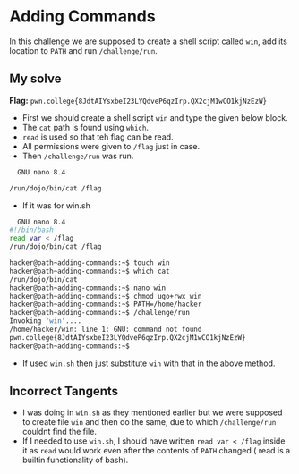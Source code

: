 # Adding Commands
In this challenge we are supposed to create a shell script called `win`, add its location to `PATH` and run `/challenge/run`.

## My solve
**Flag:** `pwn.college{8JdtAIYsxbeI23LYQdveP6qzIrp.QX2cjM1wCO1kjNzEzW}`

- First we should create a shell script `win` and type the given below block.
- The `cat` path is found using `which`.
- `read` is used so that teh flag can be read.
- All permissions were given to `/flag` just in case.
- Then `/challenge/run` was run. 

```bash
  GNU nano 8.4                                                           win                                                                      

/run/dojo/bin/cat /flag

```
- If it was for win.sh
```bash
  GNU nano 8.4                                                          win.sh                                                                    
#!/bin/bash
read var < /flag
/run/dojo/bin/cat /flag

```
```bash
hacker@path~adding-commands:~$ touch win
hacker@path~adding-commands:~$ which cat
/run/dojo/bin/cat
hacker@path~adding-commands:~$ nano win
hacker@path~adding-commands:~$ chmod ugo+rwx win
hacker@path~adding-commands:~$ PATH=/home/hacker
hacker@path~adding-commands:~$ /challenge/run
Invoking 'win'....
/home/hacker/win: line 1: GNU: command not found
pwn.college{8JdtAIYsxbeI23LYQdveP6qzIrp.QX2cjM1wCO1kjNzEzW}
hacker@path~adding-commands:~$ 
```
- If used `win.sh` then just substitute `win` with that in the above method.

## Incorrect Tangents
- I was doing in `win.sh` as they mentioned earlier but we were supposed to create file `win` and then do the same, due to which `/challenge/run` couldnt find the file.
- If I needed to use `win.sh`, I should have written `read var < /flag` inside it as `read` would work even after the contents of `PATH` changed ( read is a builtin functionality of bash).
